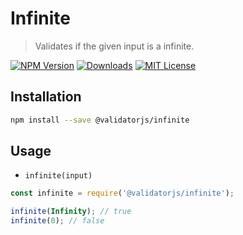 # Infinite

> Validates if the given input is a infinite.

[![NPM Version](https://img.shields.io/npm/v/@validatorjs/infinite.svg)](https://www.npmjs.com/package/@validatorjs/infinite)
[![Downloads](https://img.shields.io/npm/dt/@validatorjs/infinite.svg)](https://www.npmjs.com/package/@validatorjs/infinite)
[![MIT License](https://img.shields.io/npm/l/@validatorjs/infinite.svg)](../../LICENSE)

## Installation

```bash
npm install --save @validatorjs/infinite
```

## Usage

- `infinite(input)`

```js
const infinite = require('@validatorjs/infinite');

infinite(Infinity); // true
infinite(0); // false
```
